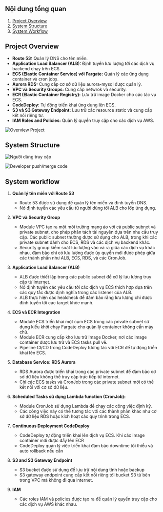 ## Nội dung tổng quan

1. [Project Overview](#project-overview)
2. [System Structure](#system-structure)
3. [System Workflow](#system-workflow)

## Project Overview

- **Route 53:** Quản lý DNS cho tên miền.
- **Application Load Balancer (ALB):** Định tuyến lưu lượng tới các dịch vụ backend chạy trên ECS.
- **ECS (Elastic Container Service) với Fargate:** Quản lý các ứng dụng container và cron jobs.
- **Aurora RDS:** Cung cấp cơ sở dữ liệu aurora-mysql được quản lý.
- **VPC và Security Groups:** Cung cấp netwrok và security.
- **ECR (Elastic Container Registry):** Lưu trữ image Docker cho các tác vụ ECS.
- **CodeDeploy:** Tự động triển khai ứng dụng lên ECS.
- **S3 và S3 Gateway Endpoint:** Lưu trữ các resource static và cung cấp kết nối riêng tư.
- **IAM Roles and Policies:** Quản lý quyền truy cập cho các dịch vụ AWS.

![Overview Project](https://drive.usercontent.google.com/download?id=171n-kYj-z5F-UMzUL1hp4vY8Zk8tS9_o&export=view)

## System Structure
![Người dùng truy cập](https://drive.usercontent.google.com/download?id=1DErN6roSid-SM5t8NH66Y7yyyPPhX4ym&export=view)


![Developer push/merge code](https://drive.usercontent.google.com/download?id=16UxAoPNE-tGdaTKe1TqLRaf3bFiCi7Or&export=view)


## System workflow

1. **Quản lý tên miền với Route 53**
   - Route 53 được sử dụng để quản lý tên miền và định tuyến DNS.
   - Nó định tuyến các yêu cầu từ người dùng tới ALB cho lớp ứng dụng.

2. **VPC và Security Group**
   - Module VPC tạo ra một môi trường mạng ảo với cả public subnet và private subnet, cho phép phân tách tài nguyên dựa trên nhu cầu truy cập. Các public subnet thường được sử dụng cho ALB, trong khi các private subnet dành cho ECS, RDS và các dịch vụ backend khác.
   - Security group kiểm soát lưu lượng vào và ra giữa các dịch vụ khác nhau, đảm bảo chỉ có lưu lượng được ủy quyền mới được phép giữa các thành phần như ALB, ECS, RDS, và các CronJob.

3. **Application Load Balancer (ALB)**
   - ALB được thiết lập trong các public subnet để xử lý lưu lượng truy cập từ internet.
   - Nó định tuyến các yêu cầu tới các dịch vụ ECS thích hợp dựa trên các quy tắc được định nghĩa trong các listener của ALB.
   - ALB thực hiện các healcheck để đảm bảo rằng lưu lượng chỉ được định tuyến tới các target khỏe mạnh.

4. **ECS và ECR Integration**
   - Module ECS triển khai một cụm ECS trong các private subnet sử dụng kiểu khởi chạy Fargate cho quản lý container không cần máy chủ.
   - Module ECR cung cấp kho lưu trữ Image Docker, nơi các image container được lưu trữ và ECS tasks pull về.
   - Pipeline CI/CD trong CodeDeploy tương tác với ECR để tự động triển khai lên ECS.

5. **Database Service: RDS Aurora**
   - RDS Aurora được triển khai trong các private subnet để đảm bảo cơ sở dữ liệu không thể truy cập trực tiếp từ internet.
   - Chỉ các ECS tasks và CronJob trong các private subnet mới có thể kết nối với cơ sở dữ liệu.

6. **Scheduled Tasks sử dụng Lambda function (CronJob):**
   - Module CronJob sử dụng Lambda để chạy các công việc định kỳ.
   - Các công việc này có thể tương tác với các thành phần khác như cơ sở dữ liệu RDS hoặc kích hoạt các quy trình trong ECS.

7. **Continuous Deployment CodeDeploy**
   - CodeDeploy tự động triển khai lên dịch vụ ECS. Khi các image container mới được đẩy lên ECR
   - CodeDeploy quản lý việc triển khai đảm bảo downtime tối thiểu và auto rollback nếu cần 

8. **S3 and S3 Gateway Endpoint**
   - S3 bucket được sử dụng để lưu trữ nội dung tĩnh hoặc backup
   - S3 gateway endpoint cung cấp kết nối riêng tới bucket S3 từ bên trong VPC mà không đi qua internet.

9. **IAM**
   - Các roles IAM và policies được tạo ra để quản lý quyền truy cập cho các dịch vụ AWS khác nhau.
